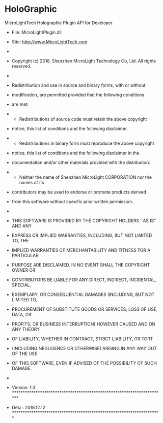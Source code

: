 # HoloGraphic

MicroLightTech Holographic Plugin API for Developer 

* File:        MicroLightPlugin.dll

* Site:        http://www.MicroLightTech.com
*
* Copyright (c) 2018, Shenzhen MicroLight Technology Co, Ltd. All rights reserved.
*
* Redistribution and use in source and binary forms, with or without
* modification, are permitted provided that the following conditions
* are met:
*  * Redistributions of source code must retain the above copyright
*    notice, this list of conditions and the following disclaimer.
*  * Redistributions in binary form must reproduce the above copyright
*    notice, this list of conditions and the following disclaimer in the
*    documentation and/or other materials provided with the distribution.
*  * Neither the name of Shenzhen MicroLight CORPORATION nor the names of its
*    contributors may be used to endorse or promote products derived
*    from this software without specific prior written permission.
*
* THIS SOFTWARE IS PROVIDED BY THE COPYRIGHT HOLDERS ``AS IS'' AND ANY
* EXPRESS OR IMPLIED WARRANTIES, INCLUDING, BUT NOT LIMITED TO, THE
* IMPLIED WARRANTIES OF MERCHANTABILITY AND FITNESS FOR A PARTICULAR
* PURPOSE ARE DISCLAIMED.  IN NO EVENT SHALL THE COPYRIGHT OWNER OR
* CONTRIBUTORS BE LIABLE FOR ANY DIRECT, INDIRECT, INCIDENTAL, SPECIAL,
* EXEMPLARY, OR CONSEQUENTIAL DAMAGES (INCLUDING, BUT NOT LIMITED TO,
* PROCUREMENT OF SUBSTITUTE GOODS OR SERVICES; LOSS OF USE, DATA, OR
* PROFITS; OR BUSINESS INTERRUPTION) HOWEVER CAUSED AND ON ANY THEORY
* OF LIABILITY, WHETHER IN CONTRACT, STRICT LIABILITY, OR TORT
* (INCLUDING NEGLIGENCE OR OTHERWISE) ARISING IN ANY WAY OUT OF THE USE
* OF THIS SOFTWARE, EVEN IF ADVISED OF THE POSSIBILITY OF SUCH DAMAGE.
*


* Version:     1.0     ***********************************************************************
* Deta   :     2018.12.12 *********************************************************************
